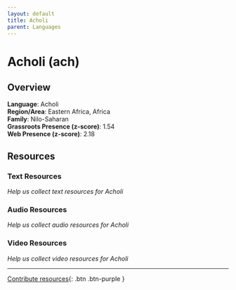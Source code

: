 ```yaml
---
layout: default
title: Acholi
parent: Languages
---
```


# Acholi (ach)

## Overview

**Language**: Acholi  
**Region/Area**: Eastern Africa, Africa  
**Family**: Nilo-Saharan  
**Grassroots Presence (z-score)**: 1.54  
**Web Presence (z-score)**: 2.18  

## Resources

### Text Resources
*Help us collect text resources for Acholi*

### Audio Resources
*Help us collect audio resources for Acholi*

### Video Resources
*Help us collect video resources for Acholi*

---

[Contribute resources](https://forms.office.com/e/1SfLJx3u1r){: .btn .btn-purple }
